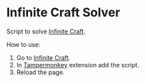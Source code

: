 # Infinite Craft Solver
Script to solve [Infinite Craft](https://website-name.com).

How to use:
1. Go to [Infinite Craft](https://website-name.com).
2. In [Tampermonkey](https://www.tampermonkey.net/) extension add the script.
3. Reload the page.
